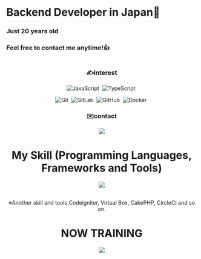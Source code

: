 # Backend Developer in Japan👋
### Just 20 years old 
### Feel free to contact me anytime!👍
#
<div align='center'>
  <h3> ✍Interest </h3>
  
![JavaScript](https://img.shields.io/badge/-JavaScript-05122A?style=flat&logo=JavaScript&color=black)&nbsp;
![TypeScript](https://img.shields.io/badge/-TypeScript-3178C6?style=flat&logo=TypeScript&color=black)&nbsp;
<!-- ![Express](https://img.shields.io/badge/-Express-05122A?style=flat&logo=Express&logoColor=Express&color=black)&nbsp; -->
<!-- ![Python](https://img.shields.io/badge/-Python-05122A?style=flat&logo=python&color=black)&nbsp; -->

<!-- ![MongoDB](https://img.shields.io/badge/-MongoDB-47A248?style=flat&logo=MongoDB&logoColor=MongoDB&color=black)&nbsp; -->
<!-- ![MySQL](https://img.shields.io/badge/-MySQL-4479A1?style=flat&logo=MySQL&logoColor=MySQL&color=black)&nbsp; -->

![Git](https://img.shields.io/badge/-Git-05122A?style=flat&logo=git&color=black)&nbsp;
![GitLab](https://img.shields.io/badge/-GitLab-FC6D26?style=flat&logo=GitLab&color=black)&nbsp;
![GitHub](https://img.shields.io/badge/-GitHub-05122A?style=flat&logo=github&color=black)&nbsp;
![Docker](https://img.shields.io/badge/-Docker-2496ED?style=flat&logo=Docker&color=black)&nbsp;

<div align=center>
 <h3>✉️contact</h3>
  
  
  <a href="mailto:masa.php.engineer@gmail.com"><img src="https://img.shields.io/badge/Gmail-d14836?style=flat-square&logo=Gmail&logoColor=white&link=masa.php.engineer@gmail.com"/></a>

</div>
  
# My Skill (Programming Languages, Frameworks and Tools)

<img src="https://skillicons.dev/icons?i=html,css,js,typescript,firebase,react,vue,next,sqlite,mysql,github,vscode,docker,laravel,cakephp,discord,php,gutlab,jquery,aws,vite" /> <br /><br />

  ※Another skill and tools
  Codeigniter, Virtual Box, CakePHP, CircleCI and so on.
  
# NOW TRAINING

<img src="https://skillicons.dev/icons?i=react,next,mysql,laravel,docker" /> <br /><br />
